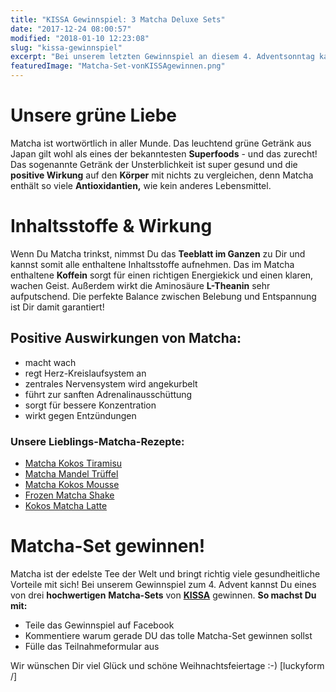 ```yaml
---
title: "KISSA Gewinnspiel: 3 Matcha Deluxe Sets"
date: "2017-12-24 08:00:57"
modified: "2018-01-10 12:23:08"
slug: "kissa-gewinnspiel"
excerpt: "Bei unserem letzten Gewinnspiel an diesem 4. Adventsonntag kannst Du nochmal etwas richtig tolles gewinnen! "
featuredImage: "Matcha-Set-vonKISSAgewinnen.png"
---
```


# Unsere grüne Liebe

Matcha ist wortwörtlich in aller Munde. Das leuchtend grüne Getränk aus Japan gilt wohl als eines der bekanntesten **Superfoods** - und das zurecht! Das sogenannte Getränk der Unsterblichkeit ist super gesund und die **positive Wirkung** auf den **Körper** mit nichts zu vergleichen, denn Matcha enthält so viele **Antioxidantien,** wie kein anderes Lebensmittel.

# Inhaltsstoffe & Wirkung

Wenn Du Matcha trinkst, nimmst Du das **Teeblatt im Ganzen** zu Dir und kannst somit alle enthaltene Inhaltsstoffe aufnehmen. Das im Matcha enthaltene **Koffein** sorgt für einen richtigen Energiekick und einen klaren, wachen Geist. Außerdem wirkt die Aminosäure **L-Theanin** sehr aufputschend. Die perfekte Balance zwischen Belebung und Entspannung ist Dir damit garantiert!

## Positive Auswirkungen von Matcha:

*   macht wach
*   regt Herz-Kreislaufsystem an
*   zentrales Nervensystem wird angekurbelt
*   führt zur sanften Adrenalinausschüttung
*   sorgt für bessere Konzentration
*   wirkt gegen Entzündungen

### Unsere Lieblings-Matcha-Rezepte:

*   [Matcha Kokos Tiramisu](https://www.veganblatt.com/matcha-kokos-tiramisu)
*   [Matcha Mandel Trüffel](https://www.veganblatt.com/matcha-mandel-trueffel)
*   [Matcha Kokos Mousse](https://www.veganblatt.com/matcha-kokos-mousse)
*   [Frozen Matcha Shake](https://www.veganblatt.com/frozen-matcha-shake)
*   [Kokos Matcha Latte](https://www.veganblatt.com/kokos-matcha-latte)

# Matcha-Set gewinnen!

Matcha ist der edelste Tee der Welt und bringt richtig viele gesundheitliche Vorteile mit sich! Bei unserem Gewinnspiel zum 4. Advent kannst Du eines von drei **hochwertigen** **Matcha-Sets** von **[KISSA](https://www.kissatea.com/)** gewinnen. **So machst Du mit:**

*   Teile das Gewinnspiel auf Facebook
*   Kommentiere warum gerade DU das tolle Matcha-Set gewinnen sollst
*   Fülle das Teilnahmeformular aus

Wir wünschen Dir viel Glück und schöne Weihnachtsfeiertage :-) \[luckyform /\]